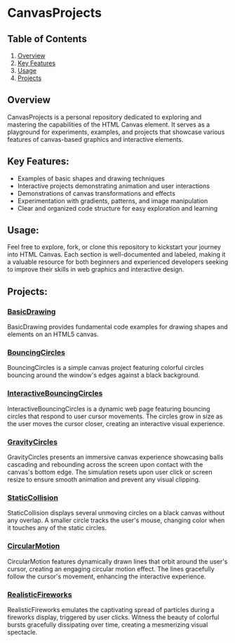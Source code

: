 # CanvasProjects

## Table of Contents

1. [Overview](#overview)
2. [Key Features](#key-features)
3. [Usage](#usage)
4. [Projects](#projects)

## Overview

CanvasProjects is a personal repository dedicated to exploring and mastering the capabilities of the HTML Canvas element. It serves as a playground for experiments, examples, and projects that showcase various features of canvas-based graphics and interactive elements.

## Key Features:

- Examples of basic shapes and drawing techniques
- Interactive projects demonstrating animation and user interactions
- Demonstrations of canvas transformations and effects
- Experimentation with gradients, patterns, and image manipulation
- Clear and organized code structure for easy exploration and learning

## Usage:

Feel free to explore, fork, or clone this repository to kickstart your journey into HTML Canvas. Each section is well-documented and labeled, making it a valuable resource for both beginners and experienced developers seeking to improve their skills in web graphics and interactive design.

## Projects:

### [BasicDrawing](./BasicDrawing/)

BasicDrawing provides fundamental code examples for drawing shapes and elements on an HTML5 canvas.

### [BouncingCircles](./BouncingCircles/)

BouncingCircles is a simple canvas project featuring colorful circles bouncing around the window's edges against a black background.

### [InteractiveBouncingCircles](./InteractiveBouncingCircles/)

InteractiveBouncingCircles is a dynamic web page featuring bouncing circles that respond to user cursor movements. The circles grow in size as the user moves the cursor closer, creating an interactive visual experience.

### [GravityCircles](./GravityCircles/)

GravityCircles presents an immersive canvas experience showcasing balls cascading and rebounding across the screen upon contact with the canvas's bottom edge. The simulation resets upon user click or screen resize to ensure smooth animation and prevent any visual clipping.

### [StaticCollision](./StaticCollision/)

StaticCollision displays several unmoving circles on a black canvas without any overlap. A smaller circle tracks the user's mouse, changing color when it touches any of the static circles.

### [CircularMotion](./CircularMotion/)

CircularMotion features dynamically drawn lines that orbit around the user's cursor, creating an engaging circular motion effect. The lines gracefully follow the cursor's movement, enhancing the interactive experience.

### [RealisticFireworks](./RealisticFireworks/)

RealisticFireworks emulates the captivating spread of particles during a fireworks display, triggered by user clicks. Witness the beauty of colorful bursts gracefully dissipating over time, creating a mesmerizing visual spectacle.